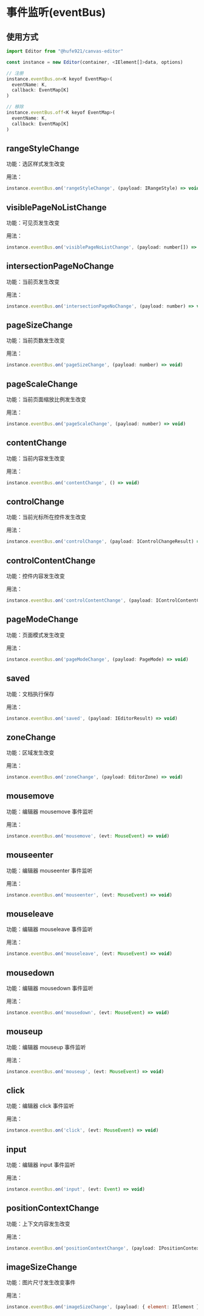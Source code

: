 # 事件监听(eventBus)

## 使用方式

```javascript
import Editor from "@hufe921/canvas-editor"

const instance = new Editor(container, <IElement[]>data, options)

// 注册
instance.eventBus.on<K keyof EventMap>(
  eventName: K,
  callback: EventMap[K]
)

// 移除
instance.eventBus.off<K keyof EventMap>(
  eventName: K,
  callback: EventMap[K]
)
```

## rangeStyleChange

功能：选区样式发生改变

用法：

```javascript
instance.eventBus.on('rangeStyleChange', (payload: IRangeStyle) => void)
```

## visiblePageNoListChange

功能：可见页发生改变

用法：

```javascript
instance.eventBus.on('visiblePageNoListChange', (payload: number[]) => void)
```

## intersectionPageNoChange

功能：当前页发生改变

用法：

```javascript
instance.eventBus.on('intersectionPageNoChange', (payload: number) => void)
```

## pageSizeChange

功能：当前页数发生改变

用法：

```javascript
instance.eventBus.on('pageSizeChange', (payload: number) => void)
```

## pageScaleChange

功能：当前页面缩放比例发生改变

用法：

```javascript
instance.eventBus.on('pageScaleChange', (payload: number) => void)
```

## contentChange

功能：当前内容发生改变

用法：

```javascript
instance.eventBus.on('contentChange', () => void)
```

## controlChange

功能：当前光标所在控件发生改变

用法：

```javascript
instance.eventBus.on('controlChange', (payload: IControlChangeResult) => void)
```

## controlContentChange

功能：控件内容发生改变

用法：

```javascript
instance.eventBus.on('controlContentChange', (payload: IControlContentChangeResult) => void)
```

## pageModeChange

功能：页面模式发生改变

用法：

```javascript
instance.eventBus.on('pageModeChange', (payload: PageMode) => void)
```

## saved

功能：文档执行保存

用法：

```javascript
instance.eventBus.on('saved', (payload: IEditorResult) => void)
```

## zoneChange

功能：区域发生改变

用法：

```javascript
instance.eventBus.on('zoneChange', (payload: EditorZone) => void)
```

## mousemove

功能：编辑器 mousemove 事件监听

用法：

```javascript
instance.eventBus.on('mousemove', (evt: MouseEvent) => void)
```

## mouseenter

功能：编辑器 mouseenter 事件监听

用法：

```javascript
instance.eventBus.on('mouseenter', (evt: MouseEvent) => void)
```

## mouseleave

功能：编辑器 mouseleave 事件监听

用法：

```javascript
instance.eventBus.on('mouseleave', (evt: MouseEvent) => void)
```

## mousedown

功能：编辑器 mousedown 事件监听

用法：

```javascript
instance.eventBus.on('mousedown', (evt: MouseEvent) => void)
```

## mouseup

功能：编辑器 mouseup 事件监听

用法：

```javascript
instance.eventBus.on('mouseup', (evt: MouseEvent) => void)
```

## click

功能：编辑器 click 事件监听

用法：

```javascript
instance.eventBus.on('click', (evt: MouseEvent) => void)
```

## input

功能：编辑器 input 事件监听

用法：

```javascript
instance.eventBus.on('input', (evt: Event) => void)
```

## positionContextChange

功能：上下文内容发生改变

用法：

```javascript
instance.eventBus.on('positionContextChange', (payload: IPositionContextChangePayload) => void)
```

## imageSizeChange

功能：图片尺寸发生改变事件

用法：

```javascript
instance.eventBus.on('imageSizeChange', (payload: { element: IElement }) => void)
```
